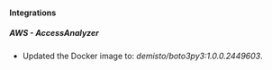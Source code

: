 
#### Integrations

##### AWS - AccessAnalyzer

- Updated the Docker image to: *demisto/boto3py3:1.0.0.2449603*.

